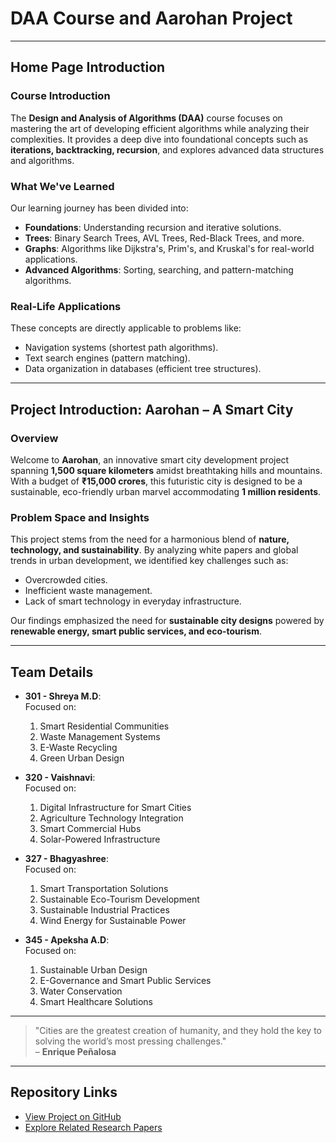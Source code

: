 # **DAA Course and Aarohan Project**

---

## **Home Page Introduction**

### **Course Introduction**

The **Design and Analysis of Algorithms (DAA)** course focuses on mastering the art of developing efficient algorithms while analyzing their complexities. It provides a deep dive into foundational concepts such as **iterations, backtracking, recursion**, and explores advanced data structures and algorithms.

### **What We've Learned**
Our learning journey has been divided into:
- **Foundations**: Understanding recursion and iterative solutions.
- **Trees**: Binary Search Trees, AVL Trees, Red-Black Trees, and more.
- **Graphs**: Algorithms like Dijkstra's, Prim's, and Kruskal's for real-world applications.
- **Advanced Algorithms**: Sorting, searching, and pattern-matching algorithms.

### **Real-Life Applications**
These concepts are directly applicable to problems like:
- Navigation systems (shortest path algorithms).
- Text search engines (pattern matching).
- Data organization in databases (efficient tree structures).

---

## **Project Introduction: Aarohan – A Smart City**

### **Overview**
Welcome to **Aarohan**, an innovative smart city development project spanning **1,500 square kilometers** amidst breathtaking hills and mountains. With a budget of **₹15,000 crores**, this futuristic city is designed to be a sustainable, eco-friendly urban marvel accommodating **1 million residents**.

### **Problem Space and Insights**
This project stems from the need for a harmonious blend of **nature, technology, and sustainability**. By analyzing white papers and global trends in urban development, we identified key challenges such as:
- Overcrowded cities.
- Inefficient waste management.
- Lack of smart technology in everyday infrastructure.

Our findings emphasized the need for **sustainable city designs** powered by **renewable energy, smart public services, and eco-tourism**.

---

## **Team Details**

- **301 - Shreya M.D**:  
  Focused on:
  1. Smart Residential Communities  
  2. Waste Management Systems  
  3. E-Waste Recycling  
  4. Green Urban Design  

- **320 - Vaishnavi**:  
  Focused on:
  1. Digital Infrastructure for Smart Cities  
  2. Agriculture Technology Integration  
  3. Smart Commercial Hubs  
  4. Solar-Powered Infrastructure  

- **327 - Bhagyashree**:  
  Focused on:
  1. Smart Transportation Solutions  
  2. Sustainable Eco-Tourism Development  
  3. Sustainable Industrial Practices  
  4. Wind Energy for Sustainable Power  

- **345 - Apeksha A.D**:  
  Focused on:
  1. Sustainable Urban Design  
  2. E-Governance and Smart Public Services  
  3. Water Conservation  
  4. Smart Healthcare Solutions  

---

> "Cities are the greatest creation of humanity, and they hold the key to solving the world’s most pressing challenges."  
> – **Enrique Peñalosa**

---

## **Repository Links**

- [View Project on GitHub](https://github.com/your-repo-link)
- [Explore Related Research Papers](https://example.com/research-paper)
